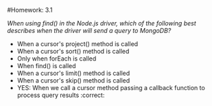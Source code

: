 #Homework: 3.1

_When using find() in the Node.js driver, which of the following best describes when the driver will send a query to MongoDB?_

* When a cursor's project() method is called
* When a cursor's sort() method is called
* Only when forEach is called
* When find() is called
* When a cursor's limit() method is called
* When a cursor's skip() method is called
* YES: When we call a cursor method passing a callback function to process query results :correct: